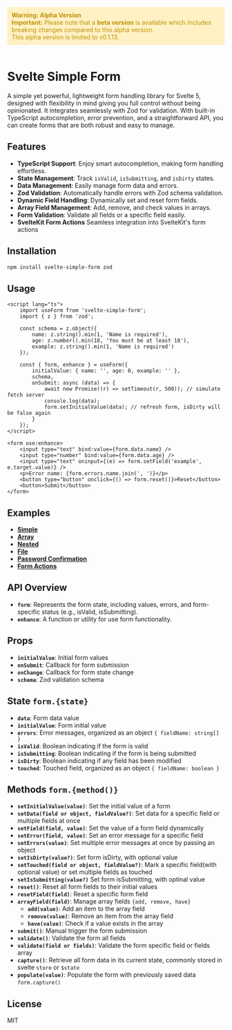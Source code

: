 <div style="background-color: #fff1c4; padding: 10px; border-radius: 5px;color:#bd9104">
	<strong>Warning: Alpha Version</strong>
	<br />
  <strong>Important:</strong> Please note that a <strong>beta version</strong> is available which includes breaking changes compared to this alpha version.
	<br />
	This alpha version is limited to v0.1.13.
</div>
<br />

# Svelte Simple Form

A simple yet powerful, lightweight form handling library for Svelte 5, designed with flexibility in mind giving you full control without being opinionated. It integrates seamlessly with Zod for validation. With built-in TypeScript autocompletion, error prevention, and a straightforward API, you can create forms that are both robust and easy to manage.

## Features

- **TypeScript Support**: Enjoy smart autocompletion, making form handling effortless.
- **State Management**: Track `isValid`, `isSubmitting`, and `isDirty` states.
- **Data Management**: Easily manage form data and errors.
- **Zod Validation**: Automatically handle errors with Zod schema validation.
- **Dynamic Field Handling**: Dynamically set and reset form fields.
- **Array Field Management**: Add, remove, and check values in arrays.
- **Form Validation**: Validate all fields or a specific field easily.
- **SvelteKit Form Actions** Seamless integration into SvelteKit's form actions

## Installation

```bash
npm install svelte-simple-form zod
```

## Usage

```svelte
<script lang="ts">
	import useForm from 'svelte-simple-form';
	import { z } from 'zod';

	const schema = z.object({
		name: z.string().min(1, 'Name is required'),
		age: z.number().min(18, 'You must be at least 18'),
		example: z.string().min(1, 'Name is required')
	});

	const { form, enhance } = useForm({
		initialValue: { name: '', age: 0, example: '' },
		schema,
		onSubmit: async (data) => {
			await new Promise((r) => setTimeout(r, 500)); // simulate fetch server
			console.log(data);
			form.setInitialValue(data); // refresh form, isDirty will be false again
		}
	});
</script>

<form use:enhance>
	<input type="text" bind:value={form.data.name} />
	<input type="number" bind:value={form.data.age} />
	<input type="text" oninput={(e) => form.setField('example', e.target.value)} />
	<p>Error name: {form.errors.name.join(', ')}</p>
	<button type="button" onclick={() => form.reset()}>Reset</button>
	<button>Submit</button>
</form>
```

## Examples

- **[Simple](https://github.com/harryhdt/svelte-simple-form/blob/main/example/simple.md)**
- **[Array](https://github.com/harryhdt/svelte-simple-form/blob/main/example/array.md)**
- **[Nested](https://github.com/harryhdt/svelte-simple-form/blob/main/example/nested.md)**
- **[File](https://github.com/harryhdt/svelte-simple-form/blob/main/example/file.md)**
- **[Password Confirmation](https://github.com/harryhdt/svelte-simple-form/blob/main/example/password-confirmation.md)**
- **[Form Actions](https://github.com/harryhdt/svelte-simple-form/blob/main/example/form-actions.md)**

## API Overview

- **`form`**: Represents the form state, including values, errors, and form-specific status (e.g., isValid, isSubmitting).
- **`enhance`**: A function or utility for use form functionality.

## Props

- **`initialValue`**: Initial form values
- **`onSubmit`**: Callback for form submission
- **`onChange`**: Callback for form state change
- **`schema`**: Zod validation schema

## State `form.{state}`

- **`data`**: Form data value
- **`initialValue`**: Form initial value
- **`errors`**: Error messages, organized as an object `{ fieldName: string[] }`
- **`isValid`**: Boolean indicating if the form is valid
- **`isSubmitting`**: Boolean indicating if the form is being submitted
- **`isDirty`**: Boolean indicating if any field has been modified
- **`touched`**: Touched field, organized as an object `{ fieldName: boolean }`

## Methods `form.{method()}`

- **`setInitialValue(value)`**: Set the initial value of a form
- **`setData(field or object, fieldValue?)`**: Set data for a specific field or multiple fields at once
- **`setField(field, value)`**: Set the value of a form field dynamically
- **`setError(field, value)`**: Set an error message for a specific field
- **`setErrors(value)`**: Set multiple error messages at once by passing an object
- **`setIsDirty(value?)`**: Set form isDirty, with optional value
- **`setTouched(field or object, fieldValue?)`**: Mark a specific field(with optional value) or set multiple fields as touched
- **`setIsSubmitting(value?)`** Set form isSubmitting, with optinal value
- **`reset()`**: Reset all form fields to their initial values
- **`resetField(field)`**: Reset a specific form field
- **`arrayField(field)`**: Manage array fields `{add, remove, have}`
  - **`add(value)`**: Add an item to the array field
  - **`remove(value)`**: Remove an item from the array field
  - **`have(value)`**: Check if a value exists in the array
- **`submit()`**: Manual trigger the form submission
- **`validate()`**: Validate the form all fields
- **`validate(field or fields)`**: Validate the form specific field or fields array
- **`capture()`**: Retrieve all form data in its current state, commonly stored in svelte `store` or `$state`
- **`populate(value)`**: Populate the form with previously saved data `form.capture()`

## License

MIT
